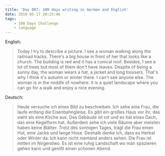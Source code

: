```yaml
---
title: 'Day 087: 100 days writing in German and English'
date: 2018-05-17 20:23:46
tags:
    - 100 Days Challenge
    - language
---
```

English:
> Today I try to describe a picture. I see a woman walking along the railroad tracks. There's a big house in front of her that looks like a church. The building is red and it has a conical roof. Besides, I see a lot of trees but most of them don't have leaves. Despite of being a sunny day, the woman wears a hat, a jacket and long trousers. That's why I think it's autumn or winter there. I can't see anyone else. The woman is in the middle of nowhere. It is a quiet landscape where you can go for a walk and enjoy a nice evening.

Deutsch:
> Heute versuche ich eines Bild zu beschreiben. Ich sehe eine Frau, die laufe entlang die Eisenbahngleise. Es gibt ein großes Haus vor ihr, das sieht als eine Kirche aus. Das Gebäude ist rot und es hat eines Dach, das eine Kegelform hat. Außerdem sehe ich viele Bäume aber meisten haben keine Blätter. Trotz des sonnigen Tages, trägt die Frau einen Hut, eine Jacke und lange Hose. Deshalb denke ich, dass es Herbst oder Winter da. Ich kann nicht niemand anders sehen. Die Frau ist mitten im Nirgendwo. Es ist eine ruhig Landschaft wo man spazieren gehen kann und genißt einen schonen Abend.
